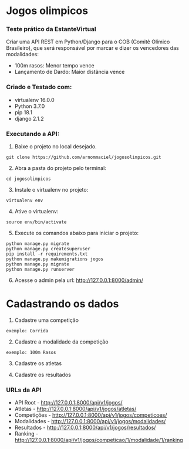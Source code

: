 # Jogos olimpicos
### Teste prático da EstanteVirtual

Criar uma API REST em Python/Django para o COB (Comitê Olímico Brasileiro), que será responsável por marcar e dizer os vencedores das modalidades:

* 100m rasos: Menor tempo vence
* Lançamento de Dardo: Maior distância vence

### Criado e Testado com:
* virtualenv 16.0.0
* Python 3.7.0
* pip 18.1
* django 2.1.2

### Executando a API:
1. Baixe o projeto no local desejado.
```
git clone https://github.com/arnommaciel/jogosolimpicos.git
```
2. Abra a pasta do projeto pelo terminal: 
```
cd jogosolimpicos
```
3. Instale o virtualenv no projeto: 
```
virtualenv env
```
4. Ative o virtualenv:
```
source env/bin/activate
```
5. Execute os comandos abaixo para iniciar o projeto:
``` 
python manage.py migrate
python manage.py createsuperuser
pip install -r requirements.txt
python manage.py makemigrations jogos
python manage.py migrate
python manage.py runserver
```
6. Acesse o admin pela url: http://127.0.0.1:8000/admin/

# Cadastrando os dados
1. Cadastre uma competição 
```
exemplo: Corrida
``` 
2. Cadastre a modalidade da competição
```
exemplo: 100m Rasos
``` 
3. Cadastre os atletas

4. Cadastre os resultados

### URLs da API
* API Root - http://127.0.0.1:8000/api/v1/jogos/
* Atletas - http://127.0.0.1:8000/api/v1/jogos/atletas/
* Competições - http://127.0.0.1:8000/api/v1/jogos/competicoes/
* Modalidades - http://127.0.0.1:8000/api/v1/jogos/modalidades/
* Resultados - http://127.0.0.1:8000/api/v1/jogos/resultados/
* Ranking - http://127.0.0.1:8000/api/v1/jogos/competicao/1/modalidade/1/ranking